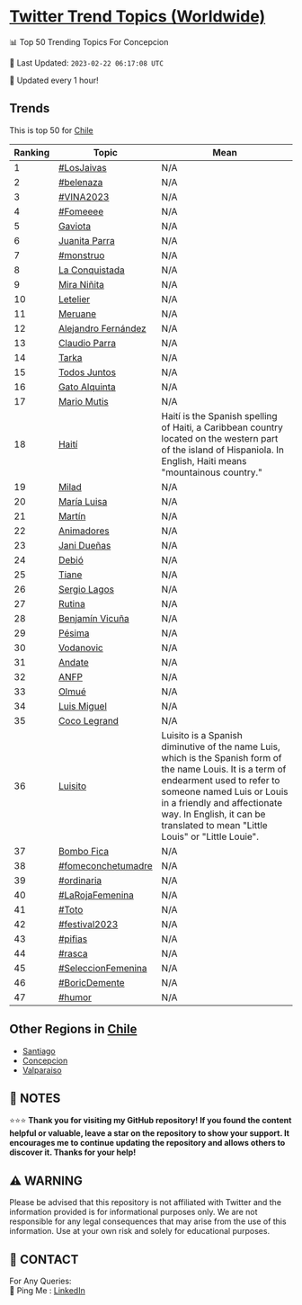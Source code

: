 [Twitter Trend Topics (Worldwide)](https://github.com/ErcinDedeoglu/Twitter-Trend-Topics)
==========


📊 Top 50 Trending Topics For Concepcion

📆 Last Updated: `2023-02-22 06:17:08 UTC`

🔧 Updated every 1 hour!


## Trends

This is top 50 for [Chile](</Chile>)

| Ranking | Topic | Mean |
| ------- | ------------ | ------------ |
| 1 | [#LosJaivas](http://twitter.com/search?q=%23LosJaivas) | N/A |
| 2 | [#belenaza](http://twitter.com/search?q=%23belenaza) | N/A |
| 3 | [#VINA2023](http://twitter.com/search?q=%23VINA2023) | N/A |
| 4 | [#Fomeeee](http://twitter.com/search?q=%23Fomeeee) | N/A |
| 5 | [Gaviota](http://twitter.com/search?q=Gaviota) | N/A |
| 6 | [Juanita Parra](http://twitter.com/search?q=Juanita+Parra) | N/A |
| 7 | [#monstruo](http://twitter.com/search?q=%23monstruo) | N/A |
| 8 | [La Conquistada](http://twitter.com/search?q=La+Conquistada) | N/A |
| 9 | [Mira Niñita](http://twitter.com/search?q=Mira+Ni%c3%b1ita) | N/A |
| 10 | [Letelier](http://twitter.com/search?q=Letelier) | N/A |
| 11 | [Meruane](http://twitter.com/search?q=Meruane) | N/A |
| 12 | [Alejandro Fernández](http://twitter.com/search?q=Alejandro+Fern%c3%a1ndez) | N/A |
| 13 | [Claudio Parra](http://twitter.com/search?q=Claudio+Parra) | N/A |
| 14 | [Tarka](http://twitter.com/search?q=Tarka) | N/A |
| 15 | [Todos Juntos](http://twitter.com/search?q=Todos+Juntos) | N/A |
| 16 | [Gato Alquinta](http://twitter.com/search?q=Gato+Alquinta) | N/A |
| 17 | [Mario Mutis](http://twitter.com/search?q=Mario+Mutis) | N/A |
| 18 | [Haití](http://twitter.com/search?q=Hait%c3%ad) | Haití is the Spanish spelling of Haiti, a Caribbean country located on the western part of the island of Hispaniola. In English, Haiti means "mountainous country." |
| 19 | [Milad](http://twitter.com/search?q=Milad) | N/A |
| 20 | [María Luisa](http://twitter.com/search?q=Mar%c3%ada+Luisa) | N/A |
| 21 | [Martín](http://twitter.com/search?q=Mart%c3%adn) | N/A |
| 22 | [Animadores](http://twitter.com/search?q=Animadores) | N/A |
| 23 | [Jani Dueñas](http://twitter.com/search?q=Jani+Due%c3%b1as) | N/A |
| 24 | [Debió](http://twitter.com/search?q=Debi%c3%b3) | N/A |
| 25 | [Tiane](http://twitter.com/search?q=Tiane) | N/A |
| 26 | [Sergio Lagos](http://twitter.com/search?q=Sergio+Lagos) | N/A |
| 27 | [Rutina](http://twitter.com/search?q=Rutina) | N/A |
| 28 | [Benjamín Vicuña](http://twitter.com/search?q=Benjam%c3%adn+Vicu%c3%b1a) | N/A |
| 29 | [Pésima](http://twitter.com/search?q=P%c3%a9sima) | N/A |
| 30 | [Vodanovic](http://twitter.com/search?q=Vodanovic) | N/A |
| 31 | [Andate](http://twitter.com/search?q=Andate) | N/A |
| 32 | [ANFP](http://twitter.com/search?q=ANFP) | N/A |
| 33 | [Olmué](http://twitter.com/search?q=Olmu%c3%a9) | N/A |
| 34 | [Luis Miguel](http://twitter.com/search?q=Luis+Miguel) | N/A |
| 35 | [Coco Legrand](http://twitter.com/search?q=Coco+Legrand) | N/A |
| 36 | [Luisito](http://twitter.com/search?q=Luisito) | Luisito is a Spanish diminutive of the name Luis, which is the Spanish form of the name Louis. It is a term of endearment used to refer to someone named Luis or Louis in a friendly and affectionate way. In English, it can be translated to mean "Little Louis" or "Little Louie". |
| 37 | [Bombo Fica](http://twitter.com/search?q=Bombo+Fica) | N/A |
| 38 | [#fomeconchetumadre](http://twitter.com/search?q=%23fomeconchetumadre) | N/A |
| 39 | [#ordinaria](http://twitter.com/search?q=%23ordinaria) | N/A |
| 40 | [#LaRojaFemenina](http://twitter.com/search?q=%23LaRojaFemenina) | N/A |
| 41 | [#Toto](http://twitter.com/search?q=%23Toto) | N/A |
| 42 | [#festival2023](http://twitter.com/search?q=%23festival2023) | N/A |
| 43 | [#pifias](http://twitter.com/search?q=%23pifias) | N/A |
| 44 | [#rasca](http://twitter.com/search?q=%23rasca) | N/A |
| 45 | [#SeleccionFemenina](http://twitter.com/search?q=%23SeleccionFemenina) | N/A |
| 46 | [#BoricDemente](http://twitter.com/search?q=%23BoricDemente) | N/A |
| 47 | [#humor](http://twitter.com/search?q=%23humor) | N/A |



## Other Regions in [Chile](</Chile>)

* [Santiago](</Chile/Santiago.md>)
* [Concepcion](</Chile/Concepcion.md>)
* [Valparaiso](</Chile/Valparaiso.md>)



## 📝 NOTES

⭐⭐⭐ **Thank you for visiting my GitHub repository! If you found the content helpful or valuable, leave a star on the repository to show your support. It encourages me to continue updating the repository and allows others to discover it. Thanks for your help!**


## ⚠️ WARNING

Please be advised that this repository is not affiliated with Twitter and the information provided is for informational purposes only. We are not responsible for any legal consequences that may arise from the use of this information. Use at your own risk and solely for educational purposes.


## 📨 CONTACT

 For Any Queries:  
            🏓 Ping Me : [LinkedIn](https://www.linkedin.com/in/ercindedeoglu/)
